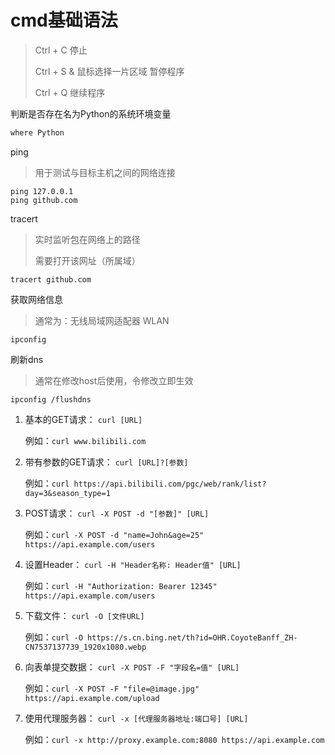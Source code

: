 # cmd基础语法

> Ctrl + C 停止
>
> Ctrl + S & 鼠标选择一片区域 暂停程序
>
> Ctrl + Q 继续程序

判断是否存在名为Python的系统环境变量

```cmd
where Python
```

ping

> 用于测试与目标主机之间的网络连接

```
ping 127.0.0.1
ping github.com
```

tracert

> 实时监听包在网络上的路径
>
> 需要打开该网址（所属域）

```
tracert github.com
```

获取网络信息

> 通常为：无线局域网适配器 WLAN

```
ipconfig
```



刷新dns

> 通常在修改host后使用，令修改立即生效

```
ipconfig /flushdns
```



1. 基本的GET请求： `curl [URL]`

   例如：`curl www.bilibili.com`

2. 带有参数的GET请求： `curl [URL]?[参数]`

   例如：`curl https://api.bilibili.com/pgc/web/rank/list?day=3&season_type=1`

3. POST请求： `curl -X POST -d "[参数]" [URL]`

   例如：`curl -X POST -d "name=John&age=25" https://api.example.com/users`

4. 设置Header： `curl -H "Header名称: Header值" [URL]`

   例如：`curl -H "Authorization: Bearer 12345" https://api.example.com/users`

5. 下载文件： `curl -O [文件URL]`

   例如：`curl -O https://s.cn.bing.net/th?id=OHR.CoyoteBanff_ZH-CN7537137739_1920x1080.webp`

6. 向表单提交数据： `curl -X POST -F "字段名=值" [URL]`

   例如：`curl -X POST -F "file=@image.jpg" https://api.example.com/upload`

7. 使用代理服务器： `curl -x [代理服务器地址:端口号] [URL]`

   例如：`curl -x http://proxy.example.com:8080 https://api.example.com`

